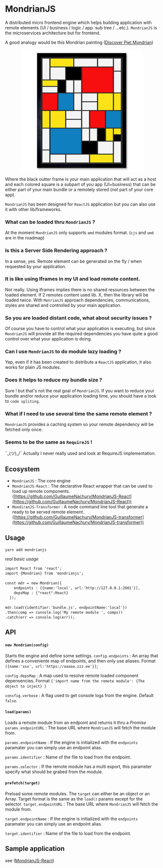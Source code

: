 # MondrianJS
A distributed micro frontend engine which helps building application with remote elements (UI / business / logic / app. sub tree / ...etc.). `MondrianJS` is the microservices architecture but for frontend.

A good analogy would be this Mondrian painting ([Discover Piet Mondrian](https://fr.wikipedia.org/wiki/Piet_Mondrian))

<p align="center">
  <img width="400" height="400" src="__img/mondrian.jpg">
</p> 

Where the black outter frame is your main application that will act as a host and each colored square is a subpart of you app (UI+business) that can be either part of your main bundle or a remotely stored (not part of your core app).

`MondrianJS` has been designed for `ReactJS` application but you can also use it with other lib/frameworks.

### What can be loaded thru `MondrianJS` ?
At the moment `MondrianJS` only supports `amd` modules format. (`cjs` and `umd` are in the roadmap)

### Is this a Server Side Rendering approach ?
In a sense, yes. Remote element can be generated on the fly / when requested by your application.

### It is like using Iframes in my UI and load remote content.
Not really. Using Iframes implies there is no shared resources between the loaded element. If 2 remotes content used lib. X,  then the library will be loaded twice. With `MonrianJS` approach dependencies, communications, styles are shared and controlled by your main application.

### So you are loaded distant code, what about security issues ?
Of course you have to control what your application is executing, but since `MondrianJS` will provide all the required dependencies you have quite a good control over what your application is doing.
 
### Can I use `MondrianJS` to do module lazy loading ?
Yep, even if it has been created to distribute a `ReactJS` application, it also works for plain JS modules.

### Does it helps to reduce my bundle size ?
Sure ! but that's not the real goal of `MondrianJS`. If you want to reduce your bundle and/or reduce your application loading time, you should have a look to `code spliting`.

### What if I need to use several time the same remote element ?
`MondrianJS` provides a caching system so your remote dependency will be fetched only once.

### Seems to be the same as `RequireJS` !
¯\_(ツ)_/¯ Actually I never really used and look at RequireJS implementation.


## Ecosystem
* `MondrianJS` : The core engine 
* `MondrianJS-React` : The declarative React wrapper that can be used to load up remote components. ([https://github.com/GuillaumeNachury/MondrianJS-React](https://github.com/GuillaumeNachury/MondrianJS-React))
* `MondiranJS-Transformer` : A node command line tool that generate a ready to be served remote element. ([https://github.com/GuillaumeNachury/MondrianJS-transformer](https://github.com/GuillaumeNachury/MondrianJS-transformer))


## Usage
`yarn add mondrianjs`

_real basic usage_
```
import React from 'react';
import {Mondrian} from 'mondrianjs'; 

const mdr = new Mondrian({
    endpoints : [{name:'local', url:'http://127.0.0.1:2601'}],
    depsMap : {"react":React}
  });

mdr.load({identifier:'bundle.js', endpointName:'local'})
.then(comp => console.log('My remote module ', comps))
.catch(err => console.log(err));
```
## API

#### `new Mondrian(config)`
Starts the engine and define some settings.
```config.endpoints``` : An array that defines a conveniente map of endpoints, and then only use aliases. Format `[{name:'xxx', url:'https://aaaaa.zzz.ee'}]`;

```config.depsMap``` : A map used to resolve remote loaded component depensencies. Format `{'import name from the remote module': {The object to inject} }`

```consfig.verbose``` : A flag used to get console logs from the engine. Default `false`.

#### `load(params)`
Loads a remote module from an endpoint and returns it thru a *Promise*
```params.endpointURL``` : The base URL where `MondrianJS` will fetch the module from.

```params.endpointName``` : If the engine is initialized with the `endpoints` paramater you can simply use an endpoint alias.

```params.identifier``` : Name of the file to load from the endpoint.

```params.selector``` : If the remote module has a multi export, this parameter specify what should be grabed from the module.

#### `prefetch(target)`
Preload some remote modules. The `target` can either be an object or an Array. Target format is the same as the `load()` params except for the selector.
```target.endpointURL``` : The base URL where `MondrianJS` will fetch the module from.

```target.endpointName``` : If the engine is initialized with the `endpoints` paramater you can simply use an endpoint alias.

```target.identifier``` : Name of the file to load from the endpoint.


## Sample application
see ([MondrianJS-React](https://github.com/GuillaumeNachury/MondrianJS-React)) 